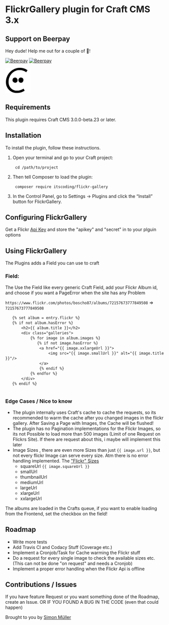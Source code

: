 # FlickrGallery plugin for Craft CMS 3.x

## Support on Beerpay
Hey dude! Help me out for a couple of :beers:!

[![Beerpay](https://beerpay.io/boscho87/flickrgallery/badge.svg?style=beer-square)](https://beerpay.io/boscho87/flickrgallery)  [![Beerpay](https://beerpay.io/boscho87/flickrgallery/make-wish.svg?style=flat-square)](https://beerpay.io/boscho87/flickrgallery?focus=wish)

<img src="https://github.com/boscho87/flickrgallery/raw/master/src/icon.svg?sanitize=true" alt="Screenshot" width="80px" height=80px>

## Requirements

This plugin requires Craft CMS 3.0.0-beta.23 or later.

## Installation

To install the plugin, follow these instructions.

1. Open your terminal and go to your Craft project:

        cd /path/to/project

2. Then tell Composer to load the plugin:

        composer require itscoding/flickr-gallery

3. In the Control Panel, go to Settings → Plugins and click the “Install” button for FlickrGallery.

## Configuring FlickrGallery

Get a Flickr [Api Key](https://www.flickr.com/services/api/misc.api_keys.html) and store the "apikey" and "secret" in to your plguin options


## Using FlickrGallery


The Plugins adds a Field you can use to craft

### Field:

The Use the Field like every generic Craft Field, add your Flickr Album id, and choose if you want a PageError when the site has any Problem

`https://www.flickr.com/photos/boscho87/albums/72157673777849508` => `72157673777849508` 

```twig
   {% set album = entry.flickr %}
   {% if not album.hasError %}
       <h2>{{ album.title }}</h2>
       <div class="galleries">
           {% for image in album.images %}
              {% if not image.hasError %}
               <a href="{{ image.xxlargeUrl }}">
                   <img src="{{ image.smallUrl }}" alt="{{ image.title }}"/>
               </a>
               {% endif %}
           {% endfor %}
       </div>
   {% endif %}
  
```

### Edge Cases / Nice to know
- The plugin internally uses Craft's cache to cache the requests, so its recommended to warm the cache after you changed images in the flickr gallery. After Saving a Page with Images, the Cache will be flushed!
- The plugin has no Pagination implementations for the Flickr Images, so its not Possible to load more than 500 images (Limit of one Request on Flickrs Site). If there are request about this, i maybe will implement this later
- Image Sizes , there are even more Sizes than just `{{ image.url }}`, but not every flickr Image can serve every size. Atm there is no error handling implemented. The ["Flickr" Sizes](https://www.flickr.com/services/api/flickr.photos.getSizes.html)
   - squareUrl `{{ image.squareUrl }}`
   - smallUrl
   - thumbnailUrl
   - mediumUrl
   - largeUrl
   - xlargeUrl
   - xxlargeUrl
   
The albums are loaded in the Crafts queue, if you want to enable loading from the Frontend, set the checkbox on the field!
  
## Roadmap

- Write more tests
- Add Travis CI and Codacy Stuff (Coverage etc.)
- Implement a Cronjob/Task for Cache warming the Flickr stuff
- Do a request for every single image to check the available sizes etc. (This can not be done "on request" and needs a Cronjob)
- Implement a proper error handling when the Flickr Api is offline


## Contributions / Issues
If you have feature Request or you want something done of the Roadmap, create an Issue. OR IF YOU FOUND A BUG IN THE CODE (even that could happen)




Brought to you by [Simon Müller](https://blog.itscoding.ch)

